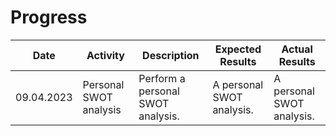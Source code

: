 # Progress

| Date       | Activity               | Description                       | Expected Results          | Actual Results            |
|------------|------------------------|-----------------------------------|---------------------------|---------------------------|
| 09.04.2023 | Personal SWOT analysis | Perform a personal SWOT analysis. | A personal SWOT analysis. | A personal SWOT analysis. |
